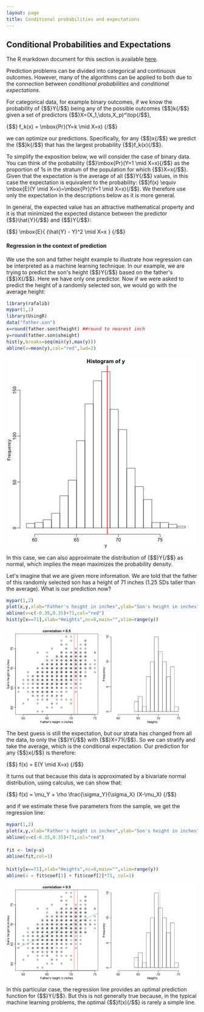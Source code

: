 ```yaml
---
layout: page
title: Conditional probabilities and expectations
---
```




## Conditional Probabilities and Expectations

The R markdown document for this section is available [here](https://github.com/genomicsclass/labs/tree/master/ml/conditional_expectation.Rmd).

Prediction problems can be divided into categorical and continuous outcomes. However, many of the algorithms can be applied to both due to the connection between _conditional probabilities_ and _conditional expectations_. 

For categorical data, for example binary outcomes, if we know the probability of {$$}Y{/$$} being any of the possible outcomes {$$}k{/$$} given a  set of predictors {$$}X=(X_1,\dots,X_p)^\top{/$$}, 

{$$}
f_k(x) = \mbox{Pr}(Y=k \mid X=x)
{/$$}

we can optimize our predictions. Specifically, for any {$$}x{/$$} we predict the {$$}k{/$$} that has the largest probability {$$}f_k(x){/$$}. 

To simplify the exposition below, we will consider the case of binary data. You can think of the probability {$$}\mbox{Pr}(Y=1 \mid X=x){/$$} as the proportion of 1s in the stratum of the population for which {$$}X=x{/$$}. Given that the expectation is the average of all {$$}Y{/$$} values, in this case the expectation is equivalent to the probability: {$$}f(x) \equiv \mbox{E}(Y \mid X=x)=\mbox{Pr}(Y=1 \mid X=x){/$$}. We therefore use only the expectation in the descriptions below as it is more general.

In general, the expected value has an attractive mathematical property and it is that  minimized the expected distance between the predictor {$$}\hat{Y}{/$$} and {$$}Y{/$$}:  

{$$}
\mbox{E}\{ (\hat{Y} - Y)^2  \mid  X=x \}
{/$$} 


#### Regression in the context of prediction

<a name="regression"></a>

We use the son and father height example to illustrate how regression can be interpreted as a machine learning technique. In our example, we are trying to predict the son's height {$$}Y{/$$} based on the father's {$$}X{/$$}. Here we have only one predictor. Now if we were asked to predict the height of a randomly selected son, we would go with the average height:



```r
library(rafalib)
mypar(1,1)
library(UsingR)
data("father.son")
x=round(father.son$fheight) ##round to nearest inch
y=round(father.son$sheight)
hist(y,breaks=seq(min(y),max(y)))
abline(v=mean(y),col="red",lwd=2)
```

![Histogram of son heights.](images/R/conditional_expectation-tmp-height_hist-1.png) 

In this case, we can also approximate the distribution of {$$}Y{/$$} as normal, which implies the mean maximizes the probability density. 

Let's imagine that we are given more information. We are told that the father of this randomly selected son has a height of 71 inches (1.25 SDs taller than the average). What is our prediction now? 



```r
mypar(1,2)
plot(x,y,xlab="Father's height in inches",ylab="Son's height in inches",main=paste("correlation =",signif(cor(x,y),2)))
abline(v=c(-0.35,0.35)+71,col="red")
hist(y[x==71],xlab="Heights",nc=8,main="",xlim=range(y))
```

![Son versus father height (left) with the red lines denoting the stratum defined by conditioning on fathers being 71 inches tall. Conditional distribution: son height distribution of stratum defined by 71 inch fathers.](images/R/conditional_expectation-tmp-conditional_distribution-1.png) 


The best guess is still the expectation, but our strata has changed from all the data, to only the {$$}Y{/$$} with {$$}X=71{/$$}. So we can stratify and take the average, which is the conditional expectation. Our prediction for any {$$}x{/$$} is therefore:

{$$}
f(x) = E(Y \mid X=x)
{/$$}

It turns out that because this data is approximated by a bivariate normal distribution, using calculus, we can show that: 

{$$}
f(x) = \mu_Y + \rho \frac{\sigma_Y}{\sigma_X} (X-\mu_X)
{/$$}

and if we estimate these five parameters from the sample, we get the regression line:


```r
mypar(1,2)
plot(x,y,xlab="Father's height in inches",ylab="Son's height in inches",main=paste("correlation =",signif(cor(x,y),2)))
abline(v=c(-0.35,0.35)+71,col="red")

fit <- lm(y~x)
abline(fit,col=1)

hist(y[x==71],xlab="Heights",nc=8,main="",xlim=range(y))
abline(v = fit$coef[1] + fit$coef[2]*71, col=1)
```

![Son versus father height showing predicted heights based on regression line (left). Conditional distribution with vertical line representing regression prediction.](images/R/conditional_expectation-tmp-regression-1.png) 

In this particular case, the regression line provides an optimal prediction function for {$$}Y{/$$}. But this is not generally true because, in the typical machine learning problems, the optimal {$$}f(x){/$$} is rarely a simple line.


